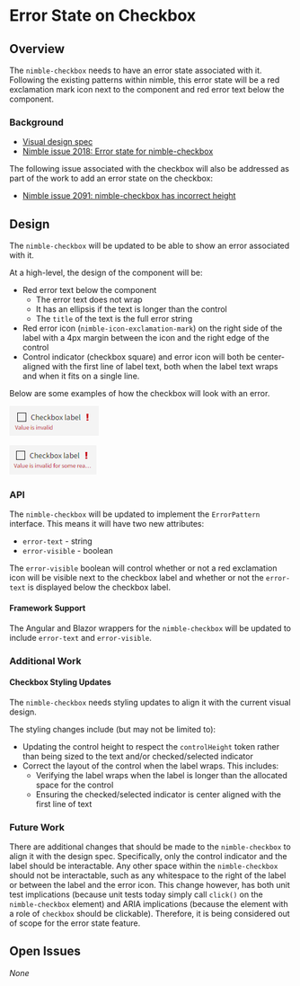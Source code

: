 # Error State on Checkbox

## Overview

The `nimble-checkbox` needs to have an error state associated with it. Following the existing patterns within nimble, this error state will be a red exclamation mark icon next to the component and red error text below the component.

### Background

-   [Visual design spec](https://www.figma.com/design/PO9mFOu5BCl8aJvFchEeuN/Nimble_Components?node-id=1295-63148&node-type=canvas&t=sJ2Fhm1vLoZ4zpsK-0)
-   [Nimble issue 2018: Error state for nimble-checkbox](https://github.com/ni/nimble/issues/2018)

The following issue associated with the checkbox will also be addressed as part of the work to add an error state on the checkbox:

-   [Nimble issue 2091: nimble-checkbox has incorrect height](https://github.com/ni/nimble/issues/2091)

## Design

The `nimble-checkbox` will be updated to be able to show an error associated with it.

At a high-level, the design of the component will be:

-   Red error text below the component
    -   The error text does not wrap
    -   It has an ellipsis if the text is longer than the control
    -   The `title` of the text is the full error string
-   Red error icon (`nimble-icon-exclamation-mark`) on the right side of the label with a 4px margin between the icon and the right edge of the control
-   Control indicator (checkbox square) and error icon will both be center-aligned with the first line of label text, both when the label text wraps and when it fits on a single line.

Below are some examples of how the checkbox will look with an error.

![](spec-images/checkbox-with-error.PNG)

![](spec-images/checkbox-with-long-error.PNG)

### API

The `nimble-checkbox` will be updated to implement the `ErrorPattern` interface. This means it will have two new attributes:

-   `error-text` - string
-   `error-visible` - boolean

The `error-visible` boolean will control whether or not a red exclamation icon will be visible next to the checkbox label and whether or not the `error-text` is displayed below the checkbox label.

#### Framework Support

The Angular and Blazor wrappers for the `nimble-checkbox` will be updated to include `error-text` and `error-visible`.

### Additional Work

#### Checkbox Styling Updates

The `nimble-checkbox` needs styling updates to align it with the current visual design.

The styling changes include (but may not be limited to):

-   Updating the control height to respect the `controlHeight` token rather than being sized to the text and/or checked/selected indicator
-   Correct the layout of the control when the label wraps. This includes:
    -   Verifying the label wraps when the label is longer than the allocated space for the control
    -   Ensuring the checked/selected indicator is center aligned with the first line of text

### Future Work

There are additional changes that should be made to the `nimble-checkbox` to align it with the design spec. Specifically, only the control indicator and the label should be interactable. Any other space within the `nimble-checkbox` should not be interactable, such as any whitespace to the right of the label or between the label and the error icon. This change however, has both unit test implications (because unit tests today simply call `click()` on the `nimble-checkbox` element) and ARIA implications (because the element with a role of `checkbox` should be clickable). Therefore, it is being considered out of scope for the error state feature.

## Open Issues

_None_
